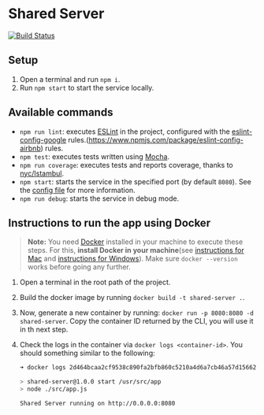 # Shared Server

[![Build Status](https://travis-ci.org/taller2-2018-1-grupo2/shared-server.svg?branch=master)](https://travis-ci.org/taller2-2018-1-grupo2/shared-server)

## Setup

1. Open a terminal and run `npm i`.
1. Run `npm start` to start the service locally.

## Available commands

* `npm run lint`: executes [ESLint](https://eslint.org/) in the project, configured with the [eslint-config-google](https://github.com/google/eslint-config-google) rules.(https://www.npmjs.com/package/eslint-config-airbnb) rules.
* `npm test`: executes tests written using [Mocha](https://mochajs.org/).
* `npm run coverage`: executes tests and reports coverage, thanks to [nyc/Istambul](https://github.com/istanbuljs/nyc).
* `npm start`: starts the service in the specified port (by default `8080`). See the [config file](./config/default.js) for more information.
* `npm run debug`: starts the service in debug mode.

## Instructions to run the app using Docker

> **Note:** You need [Docker]() installed in your machine to execute these steps. For this, **install Docker in your machine**(see [instructions for Mac](https://docs.docker.com/docker-for-mac/install/) and [instructions for Windows](https://docs.docker.com/docker-for-windows/install/)). Make sure `docker --version` works before going any further.

1. Open a terminal in the root path of the project.
1. Build the docker image by running `docker build -t shared-server .`.
1. Now, generate a new container by running: `docker run -p 8080:8080 -d shared-server`. Copy the container ID returned by the CLI, you will use it in th next step.
1. Check the logs in the container via `docker logs <container-id>`. You should something similar to the following:

    ```bash
    ➜ docker logs 2d464bcaa2cf9538c890fa2bfb860c5210a4d6a7cb46a57d156620d2871b7054

    > shared-server@1.0.0 start /usr/src/app
    > node ./src/app.js

    Shared Server running on http://0.0.0.0:8080
    ```




